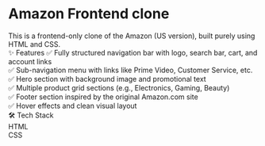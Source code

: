 # Amazon Frontend clone
This is a frontend-only clone of the Amazon (US version), built purely using HTML and CSS.
<br>
✨ Features
✅ Fully structured navigation bar with logo, search bar, cart, and account links
<br>
✅ Sub-navigation menu with links like Prime Video, Customer Service, etc.
<br>
✅ Hero section with background image and promotional text
<br>
✅ Multiple product grid sections (e.g., Electronics, Gaming, Beauty)
<br>
✅ Footer section inspired by the original Amazon.com site
<br>
✅ Hover effects and clean visual layout
<br>
🛠️ Tech Stack
<br>
HTML
<br>
CSS